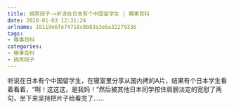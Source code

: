 ```yaml
---
title: 搞笑段子->听说在日本有个中国留学生 | 糗事百科
date: 2020-01-03 12:31:24
urlname: 10119e6fe74718c8b83a3e6a32279336
tags: 
- 糗事百科
categories:
- 糗事百科
- 搞笑段子
---
```

听说在日本有个中国留学生，在寝室里分享从国内拷的A片，结果有个日本学生看着看着，“啊！这这这，是我妈！”然后被其他日本同学按住肩膀淡定的宽慰了两句，坐下来坚持把片子给看完了……


